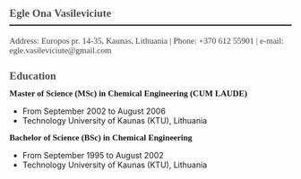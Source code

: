 <div style='margin-top:0cm;margin-right:0cm;margin-bottom:14.0pt;margin-left:0cm;font-size:15px;font-family:"Cambria",serif;color:#404040;border:none;border-bottom:solid #141414 1.5pt;padding:0cm 0cm 4.0pt 0cm;'>
<h1 style='margin-top:20.0pt;margin-right:0cm;margin-bottom:3.0pt;margin-left:0cm;font-size:19px;font-family:"Cambria",serif;color:#4E4E4E;'>Egle Ona Vasileviciute</h1>
</div>
<p style='margin-top:0cm;margin-right:0cm;margin-bottom:14.0pt;margin-left:0cm;font-size:15px;font-family:"Cambria",serif;color:#404040;'
>Address: Europos pr. 14-35, Kaunas, Lithuania&nbsp;|&nbsp;Phone: +370 612 55901&nbsp;|&nbsp;e-mail: egle.vasileviciute@gmail.com</p>
<h1 style='margin-top:20.0pt;margin-right:0cm;margin-bottom:3.0pt;margin-left:0cm;font-size:19px;font-family:"Cambria",serif;color:#4E4E4E;'>Education</h1>
<h2 style='margin-top:9.0pt;margin-right:0cm;margin-bottom:5.0pt;margin-left:0cm;font-size:15px;font-family:"Cambria",serif;color:#191919;'
>Master of Science (MSc) in Chemical Engineering (CUM LAUDE)</h2>
<ul style="list-style-type: disc;">
    <li>From September 2002 to August 2006</li>
    <li>Technology University of Kaunas (KTU), Lithuania</li>
</ul>
<h2 style='margin-top:9.0pt;margin-right:0cm;margin-bottom:5.0pt;margin-left:0cm;font-size:15px;font-family:"Cambria",serif;color:#191919;'
>Bachelor of Science (BSc) in Chemical Engineering</h2>
<ul style="list-style-type: disc;">
    <li>From September 1995 to August 2002</li>
    <li>Technology University of Kaunas (KTU), Lithuania</li>    
</ul>
